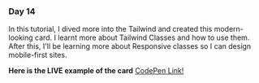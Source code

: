 
### Day 14

In this tutorial, I dived more into the Tailwind and created this modern-looking card. I learnt more about Tailwind Classes and how to use them. After this, I'll be learning more about Responsive classes so I can design mobile-first sites.



**Here is the LIVE example of the card**
[CodePen Link!](https://codepen.io/sanjaysanjel/pen/dyMKOZK?editors=1100)
